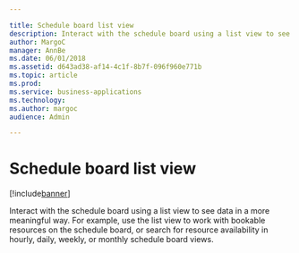 ```yaml
---

title: Schedule board list view
description: Interact with the schedule board using a list view to see data in a more meaningful way.
author: MargoC
manager: AnnBe
ms.date: 06/01/2018
ms.assetid: d643ad38-af14-4c1f-8b7f-096f960e771b
ms.topic: article
ms.prod: 
ms.service: business-applications
ms.technology: 
ms.author: margoc
audience: Admin

---
```

#  Schedule board list view


[!include[banner](../../includes/banner.md)]

Interact with the schedule board using a list view to see data in a more
meaningful way. For example, use the list view to work with bookable resources
on the schedule board, or search for resource availability in hourly, daily,
weekly, or monthly schedule board views.
